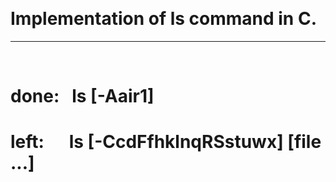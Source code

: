 &nbsp;
# Implementation of ls command in C.

-----
&nbsp;
# done:&nbsp;&nbsp; ls [-Aair1]
# left:&nbsp;&nbsp;&nbsp;&nbsp;&nbsp; ls [-CcdFfhklnqRSstuwx] [file ...]
